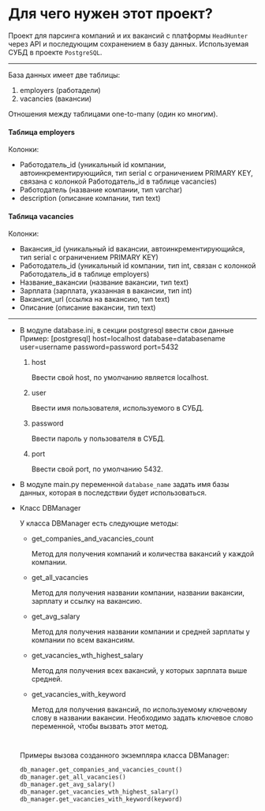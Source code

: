 # Для чего нужен этот проект?

Проект для парсинга компаний и их вакансий с платформы ``HeadHunter`` через API и последующим сохранением в базу данных.
Используемая СУБД в проекте ``PostgreSQL``.

____

База данных имеет две таблицы:
1) employers (работадели)
2) vacancies (вакансии)

Отношения между таблицами one-to-many (один ко многим).


#### Таблица employers

Колонки:
* Работодатель_id (уникальный id компании, автоинкрементирующийся, тип serial с ограничением PRIMARY KEY, связана с колонкой Работодатель_id в таблице vacancies)
* Работодатель (название компании, тип varchar)
* description (описание компании, тип text)


#### Таблица vacancies

Колонки:
* Вакансия_id (уникальный id вакансии, автоинкрементирующийся, тип serial с ограничением PRIMARY KEY)
* Работодатель_id (уникальный id компании, тип int, связан с колонкой Работодатель_id в таблице employers)
* Название_вакансии (название вакансии, тип text)
* Зарплата (зарплата, указанная в вакансии, тип int)
* Вакансия_url (ссылка на вакансию, тип text)
* Описание (описание вакансии, тип text)

____

* В модуле database.ini, в секции postgresql ввести свои данные
  Пример:
[postgresql]
host=localhost
database=databasename
user=username
password=password
port=5432

  1) host
    
     Ввести свой host, по умолчанию является localhost.
  2) user
     
     Ввести имя пользователя, используемого в СУБД.
  3) password
  
     Ввести пароль у пользователя в СУБД.
  4) port
 
     Ввести свой port, по умолчанию 5432. 

* В модуле main.py переменной ``database_name`` задать имя базы данных, которая в последствии будет использоваться.
* Класс DBManager

  У класса DBManager есть следующие методы:

  * get_companies_and_vacancies_count

    Метод для получения компаний и количества вакансий у каждой компании.

  * get_all_vacancies

    Метод для получения названии компании, названии вакансии, зарплату и ссылку на вакансию.

  * get_avg_salary
 
    Метод для получения названии компании и средней зарплаты у компании по всем вакансиям.

  * get_vacancies_wth_highest_salary
 
    Метод для получения всех вакансий, у которых зарплата выше средней.

  * get_vacancies_with_keyword
 
    Метод для получения вакансий, по используемому ключевому слову в названии вакансии.
    Необходимо задать ключевое слово переменной, чтобы вызвать этот метод.
    
    ```


  Примеры вызова созданного экземпляра класса DBManager:
    ```python
    db_manager.get_companies_and_vacancies_count()
    db_manager.get_all_vacancies()
    db_manager.get_avg_salary()
    db_manager.get_vacancies_wth_highest_salary()
    db_manager.get_vacancies_with_keyword(keyword)
    ```
